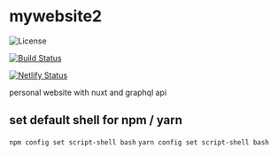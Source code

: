 # mywebsite2

![License](https://img.shields.io/badge/License-MIT-blue.svg?style=plastic)

[![Build Status](https://travis-ci.org/jschmidtnj/mywebsite2.svg?branch=master)](https://travis-ci.org/jschmidtnj/mywebsite2)

[![Netlify Status](https://api.netlify.com/api/v1/badges/a7048ec8-c936-411d-8a06-3af2e9010ea7/deploy-status)](https://app.netlify.com/sites/joshuaschmidt/deploys)

personal website with nuxt and graphql api

## set default shell for npm / yarn

`npm config set script-shell bash`
`yarn config set script-shell bash`
